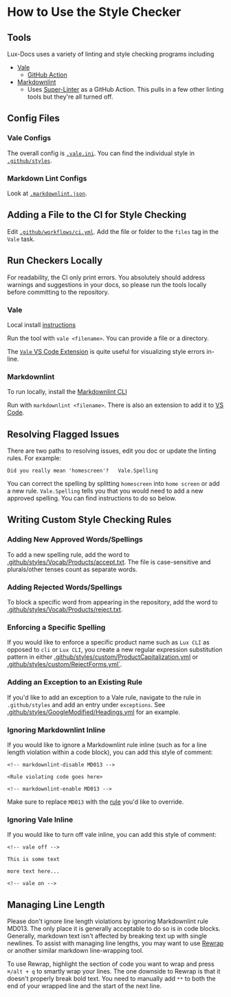 # How to Use the Style Checker

## Tools

Lux-Docs uses a variety of linting and style checking programs including

- [Vale](https://vale.sh/)
  - [GitHub Action](https://github.com/errata-ai/vale-action)
- [Markdownlint](https://github.com/DavidAnson/markdownlint)
  - Uses [Super-Linter](https://github.com/github/super-linter) as a GitHub Action. This pulls in a
    few other linting tools but they're all turned off.

## Config Files

### Vale Configs

The overall config is [`.vale.ini`](.vale.ini). You can find the individual style
in [`.github/styles`](.github/styles).

### Markdown Lint Configs

Look at [`.markdownlint.json`](.markdownlint.json).

## Adding a File to the CI for Style Checking

Edit [`.github/workflows/ci.yml`](.github/workflows/ci.yml). Add the file or folder to the `files`
tag in the `Vale` task.

## Run Checkers Locally

For readability, the CI only print errors. You absolutely should address warnings and suggestions in
your docs, so please run the tools locally before committing to the repository.

### Vale

Local install [instructions](https://vale.sh/docs/vale-cli/installation/)

Run the tool with `vale <filename>`. You can provide a file or a directory.

The [`Vale` VS Code Extension](https://marketplace.visualstudio.com/items?itemName=errata-ai.vale-server)
is quite useful for visualizing style errors in-line.

### Markdownlint

To run locally, install the [Markdownlint CLI](https://github.com/igorshubovych/markdownlint-cli)

Run with `markdownlint <filename>`. There is also an extension to add it to
[VS Code](https://marketplace.visualstudio.com/items?itemName=DavidAnson.vscode-markdownlint).

## Resolving Flagged Issues

There are two paths to resolving issues, edit you doc or update the linting rules. For example:

```text
Did you really mean 'homescreen'?   Vale.Spelling
```

You can correct the spelling by splitting `homescreen` into `home screen` or add a new rule.
`Vale.Spelling` tells you that you would need to add a new approved spelling. You can find
instructions to do so below.

## Writing Custom Style Checking Rules

### Adding New Approved Words/Spellings

To add a new spelling rule, add the word to
[.github/styles/Vocab/Products/accept.txt](.github/styles/Vocab/Products/accept.txt). The file is
case-sensitive and plurals/other tenses count as separate words.

### Adding Rejected Words/Spellings

To block a specific word from appearing in the repository, add the word to
[.github/styles/Vocab/Products/reject.txt](.github/styles/Vocab/Products/reject.txt).

### Enforcing a Specific Spelling

If you would like to enforce a specific product name such as `Lux CLI` as opposed to
`cli` or `Lux CLI`, you create a new regular expression substitution pattern in
either
[.github/styles/custom/ProductCapitalization.yml](.github/styles/custom/ProductCapitalization.yml)
or [.github/styles/custom/RejectForms.yml`](.github/styles/custom/RejectForms.yml).

### Adding an Exception to an Existing Rule

If you'd like to add an exception to a Vale rule, navigate to the rule in `.github/styles` and add an
entry under `exceptions`. See
[.github/styles/GoogleModified/Headings.yml](.github/styles/GoogleModified/Headings.yml) for an example.

### Ignoring Markdownlint Inline

If you would like to ignore a Markdownlint rule inline (such as for a line length violation within a
code block), you can add this style of comment:

```text
<!-- markdownlint-disable MD013 -->

<Rule violating code goes here>

<!-- markdownlint-enable MD013 -->
```

Make sure to replace `MD013` with the
[rule](https://github.com/DavidAnson/markdownlint#rules--aliases) you'd like to override.

### Ignoring Vale Inline

If you would like to turn off vale inline, you can add this style of comment:


```text
<!-- vale off -->

This is some text

more text here...

<!-- vale on -->
```

## Managing Line Length

Please don't ignore line length violations by ignoring Markdownlint rule MD013. The only place it
is generally acceptable to do so is in code blocks. Generally, markdown text isn't affected by
breaking text up with single newlines. To assist with managing line lengths, you may want to use
[Rewrap](https://marketplace.visualstudio.com/items?itemName=stkb.rewrap) or another similar
markdown line-wrapping tool.

To use Rewrap, highlight the section of code you want to wrap and press `⌘/alt + q` to smartly wrap
your lines. The one downside to Rewrap is that it doesn't properly break bold text. You need
to manually add `**` to both the end of your wrapped line and the start of the next line.
